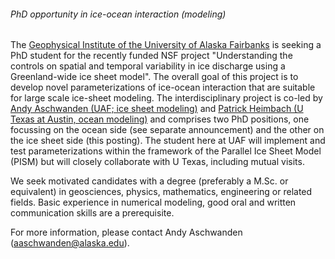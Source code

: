 ###### PhD opportunity in ice-ocean interaction (modeling)

The [Geophysical Institute of the University of Alaska
Fairbanks](http://www.gi.alaska.edu/) is seeking a PhD
student for the recently funded NSF project "Understanding the controls
on spatial and temporal variability in ice discharge using a
Greenland-wide ice sheet model". The overall goal of this project is to
develop novel parameterizations of ice-ocean interaction that are
suitable for large scale ice-sheet modeling. The interdisciplinary
project is co-led by [Andy Aschwanden (UAF; ice sheet
modeling)](http://glaciers.gi.alaska.edu/people/aschwanden)
and [Patrick Heimbach (U Texas at Austin, ocean
modeling)](https://heimbach.wordpress.com/) and comprises two
PhD positions, one focussing on the ocean side (see separate
announcement) and the other on the ice sheet side (this posting). The
student here at UAF will implement and test parameterizations within the
framework of the Parallel Ice Sheet Model (PISM) but will closely
collaborate with U Texas, including mutual visits.

We seek motivated candidates with a degree (preferably a M.Sc. or
equivalent) in geosciences, physics, mathematics, engineering or related
fields. Basic experience in numerical modeling, good oral and written
communication skills are a prerequisite.

For more information, please contact Andy Aschwanden
([aaschwanden@alaska.edu](aaschwanden@alaska.edu)).
